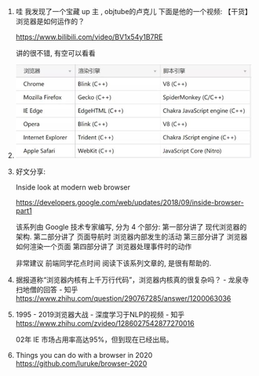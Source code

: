 1. 哇 我发现了一个宝藏 up 主 , objtube的卢克儿
   下面是他的一个视频: 【干货】浏览器是如何运作的？

   https://www.bilibili.com/video/BV1x54y1B7RE

   讲的很不错, 有空可以看看
   
2. ![image-20201122150208414](./docs/image-20201122150208414.png)

3. 好文分享:

   Inside look at modern web browser

   https://developers.google.com/web/updates/2018/09/inside-browser-part1

   该系列由 Google 技术专家编写, 分为 4 个部分:
   第一部分讲了 现代浏览器的架构.
   第二部分讲了  页面导航时 浏览器内部发生的活动
   第三部分讲了 浏览器如何渲染一个页面
   第四部分讲了 浏览器处理事件时的动作

   非常建议 前端同学花点时间 阅读下该系列文章的, 是很有帮助的.
   
4. 据报道称“浏览器内核有上千万行代码”，浏览器内核真的很复杂吗？ - 龙泉寺扫地僧的回答 - 知乎 https://www.zhihu.com/question/290767285/answer/1200063036

5. 1995 - 2019浏览器大战 - 深度学习于NLP的视频 - 知乎 https://www.zhihu.com/zvideo/1286027542877270016

   02年 IE 市场占用率高达95%，但到现在已经出局。
   
6. Things you can do with a browser in 2020
   https://github.com/luruke/browser-2020